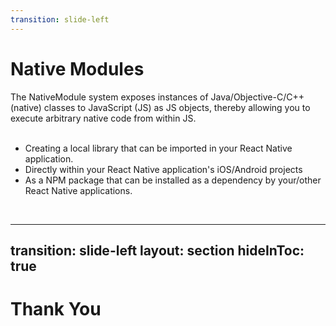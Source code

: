```yaml
---
transition: slide-left
---
```


# Native Modules

<div>

The NativeModule system exposes instances of Java/Objective-C/C++ (native) classes to JavaScript (JS) as JS objects, thereby allowing you to execute arbitrary native code from within JS.
<br>
<br>

- Creating a local library that can be imported in your React Native application.
- Directly within your React Native application's iOS/Android projects
- As a NPM package that can be installed as a dependency by your/other React Native applications.

<br>
</div>

<!--
Native Modules
-->

---
transition: slide-left
layout: section
hideInToc: true
---

# Thank You

<!--
Thank you
-->
